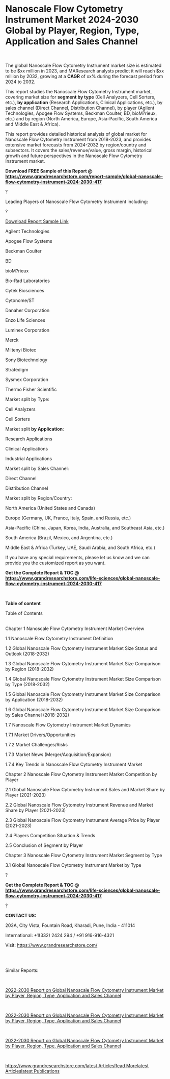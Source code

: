 <h1>Nanoscale Flow Cytometry Instrument Market 2024-2030 Global by Player, Region, Type, Application and Sales Channel</h1><br/><p>The global Nanoscale Flow Cytometry Instrument market size is estimated to be $xx million in 2023, and MAResearch analysts predict it will reach $xx million by 2032, growing at a <strong>CAGR</strong> of xx% during the forecast period from 2024 to 2032.</p>
 
 
 
 <p>This report studies the Nanoscale Flow Cytometry Instrument market, covering market size for <strong>segment by type</strong> (Cell Analyzers, Cell Sorters, etc.), <strong>by application</strong> (Research Applications, Clinical Applications, etc.), by sales channel (Direct Channel, Distribution Channel), by player (Agilent Technologies, Apogee Flow Systems, Beckman Coulter, BD, bioM?rieux, etc.) and by region (North America, Europe, Asia-Pacific, South America and Middle East & Africa).</p>
 
 
 
 <p>This report provides detailed historical analysis of global market for Nanoscale Flow Cytometry Instrument from 2018-2023, and provides extensive market forecasts from 2024-2032 by region/country and subsectors. It covers the sales/revenue/value, gross margin, historical growth and future perspectives in the Nanoscale Flow Cytometry Instrument market.</p>
 
 
 
 <div><b>Download FREE Sample of this Report @ <a href="https://www.grandresearchstore.com/report-sample/global-nanoscale-flow-cytometry-instrument-2024-2030-417">https://www.grandresearchstore.com/report-sample/global-nanoscale-flow-cytometry-instrument-2024-2030-417</a></b></div>
 
 
 
 <p>? </p>
 
 
 
 <p>Leading Players of Nanoscale Flow Cytometry Instrument including:</p>
 
 
 
 <p>? </p>
 
 
 
 <p><a href="https://www.grandresearchstore.com/mr-admin/report-sample/global-nanoscale-flow-cytometry-instrument-2024-2030-417">Download Report Sample Link</a></p>
 
 
 
 <p>Agilent Technologies</p>
 
 
 
 <p>Apogee Flow Systems</p>
 
 
 
 <p>Beckman Coulter</p>
 
 
 
 <p>BD</p>
 
 
 
 <p>bioM?rieux</p>
 
 
 
 <p>Bio-Rad Laboratories</p>
 
 
 
 <p>Cytek Biosciences</p>
 
 
 
 <p>Cytonome/ST</p>
 
 
 
 <p>Danaher Corporation</p>
 
 
 
 <p>Enzo Life Sciences</p>
 
 
 
 <p>Luminex Corporation</p>
 
 
 
 <p>Merck</p>
 
 
 
 <p>Miltenyi Biotec</p>
 
 
 
 <p>Sony Biotechnology</p>
 
 
 
 <p>Stratedigm</p>
 
 
 
 <p>Sysmex Corporation</p>
 
 
 
 <p>Thermo Fisher Scientific</p>
 
 
 
 <p>Market split by Type:</p>
 
 
 
 <p>Cell Analyzers</p>
 
 
 
 <p>Cell Sorters</p>
 
 
 
 <p>Market split <strong>by Application</strong>:</p>
 
 
 
 <p>Research Applications</p>
 
 
 
 <p>Clinical Applications</p>
 
 
 
 <p>Industrial Applications</p>
 
 
 
 <p>Market split by Sales Channel:</p>
 
 
 
 <p>Direct Channel</p>
 
 
 
 <p>Distribution Channel</p>
 
 
 
 <p>Market split by Region/Country:</p>
 
 
 
 <p>North America (United States and Canada)</p>
 
 
 
 <p>Europe (Germany, UK, France, Italy, Spain, and Russia, etc.)</p>
 
 
 
 <p>Asia-Pacific (China, Japan, Korea, India, Australia, and Southeast Asia, etc.)</p>
 
 
 
 <p>South America (Brazil, Mexico, and Argentina, etc.)</p>
 
 
 
 <p>Middle East & Africa (Turkey, UAE, Saudi Arabia, and South Africa, etc.)</p>
 
 
 
 <p>If you have any special requirements, please let us know and we can provide you the customized report as you want.</p>
 
 
 
 <div><b>Get the Complete Report & TOC @ <a href="https://www.grandresearchstore.com/life-sciences/global-nanoscale-flow-cytometry-instrument-2024-2030-417">https://www.grandresearchstore.com/life-sciences/global-nanoscale-flow-cytometry-instrument-2024-2030-417</a></b></div>
 
 
 
 <p><br />
 
 <b>Table of content</b></p>
 
 
 
 <p>Table of Contents<br />
 
 <br />
 
 Chapter 1 Nanoscale Flow Cytometry Instrument Market Overview<br />
 
 1.1 Nanoscale Flow Cytometry Instrument Definition<br />
 
 1.2 Global Nanoscale Flow Cytometry Instrument Market Size Status and Outlook (2018-2032)<br />
 
 1.3 Global Nanoscale Flow Cytometry Instrument Market Size Comparison by Region (2018-2032)<br />
 
 1.4 Global Nanoscale Flow Cytometry Instrument Market Size Comparison by Type (2018-2032)<br />
 
 1.5 Global Nanoscale Flow Cytometry Instrument Market Size Comparison by Application (2018-2032)<br />
 
 1.6 Global Nanoscale Flow Cytometry Instrument Market Size Comparison by Sales Channel (2018-2032)<br />
 
 1.7 Nanoscale Flow Cytometry Instrument Market Dynamics<br />
 
 1.7.1 Market Drivers/Opportunities<br />
 
 1.7.2 Market Challenges/Risks<br />
 
 1.7.3 Market News (Merger/Acquisition/Expansion)<br />
 
 1.7.4 Key Trends in Nanoscale Flow Cytometry Instrument Market<br />
 
 Chapter 2 Nanoscale Flow Cytometry Instrument Market Competition by Player<br />
 
 2.1 Global Nanoscale Flow Cytometry Instrument Sales and Market Share by Player (2021-2023)<br />
 
 2.2 Global Nanoscale Flow Cytometry Instrument Revenue and Market Share by Player (2021-2023)<br />
 
 2.3 Global Nanoscale Flow Cytometry Instrument Average Price by Player (2021-2023)<br />
 
 2.4 Players Competition Situation & Trends<br />
 
 2.5 Conclusion of Segment by Player<br />
 
 Chapter 3 Nanoscale Flow Cytometry Instrument Market Segment by Type<br />
 
 3.1 Global Nanoscale Flow Cytometry Instrument Market by Type<br />
 
 ? </p>
 
 
 
 <div><b>Get the Complete Report & TOC @ <a href="https://www.grandresearchstore.com/life-sciences/global-nanoscale-flow-cytometry-instrument-2024-2030-417">https://www.grandresearchstore.com/life-sciences/global-nanoscale-flow-cytometry-instrument-2024-2030-417</a></b></div>
 
 
 
 <p>? </p>
 
 
 
 <p><b>CONTACT US:</b><br />
 
 203A, City Vista, Fountain Road, Kharadi, Pune, India - 411014<br />
 
 International: +1(332) 2424 294 / +91 916-916-4321<br />
 
 Visit: <a href="https://www.grandresearchstore.com/">https://www.grandresearchstore.com/</a><br />
 
 <br />
 
 <br />
 
 Similar Reports:<br />
 
 <br />
 
 <a href="https://www.grandresearchstore.com/life-sciences/global-on-nanoscale-flow-cytometry-instrument-2022-2030-945">2022-2030 Report on Global Nanoscale Flow Cytometry Instrument Market by Player, Region, Type, Application and Sales Channel</a><br />
 
 <br />
 
 <a href="https://www.grandresearchstore.com/life-sciences/global-on-nanoscale-flow-cytometry-instrument-2022-2030-758">2022-2030 Report on Global Nanoscale Flow Cytometry Instrument Market by Player, Region, Type, Application and Sales Channel</a><br />
 
 <br />
 
 <a href="https://www.grandresearchstore.com/life-sciences/global-on-nanoscale-flow-cytometry-instrument-2022-2030-152">2022-2030 Report on Global Nanoscale Flow Cytometry Instrument Market by Player, Region, Type, Application and Sales Channel</a><br />
 
 <br />
 
 <a href="https://gyeongbokgung.com">https://www.grandresearchstore.com/</a><a href="https://hallyeomaritime.com">latest Articles</a><a href="https://jingwansa.com">Read More</a><a href="https://nguoiviet.jp/">latest Articles</a><a href="https://www.intelmarketresearch.com/">latest Publications</a></p>